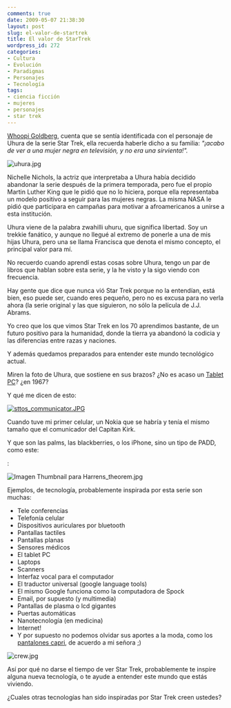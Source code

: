 ```yaml
---
comments: true
date: 2009-05-07 21:38:30
layout: post
slug: el-valor-de-startrek
title: El valor de StarTrek
wordpress_id: 272
categories:
- Cultura
- Evolución
- Paradigmas
- Personajes
- Tecnología
tags:
- ciencia ficción
- mujeres
- personajes
- star trek
---
```


[Whoopi Goldberg](http://en.wikipedia.org/wiki/Whoopi_Goldberg), cuenta que se sentía identificada con el personaje de Uhura de la serie Star Trek, ella recuerda haberle dicho a su familia: _"¡acabo de ver a una mujer negra en televisión, y no era una sirvienta!"._

![uhura.jpg](/images/uhura.jpg)

Nichelle Nichols, la actriz que interpretaba a Uhura había decidido abandonar la serie después de la primera temporada, pero fue el propio Martin Luther King que le pidió que no lo hiciera, porque ella representaba un modelo positivo  a seguir para las mujeres negras. La misma NASA le pidió que participara en campañas para motivar a afroamericanos a unirse a esta institución.

Uhura viene de la palabra zwahilli uhuru, que significa libertad. Soy un trekkie fanático, y aunque no llegué al extremo de ponerle a una de mis hijas Uhura, pero una se llama Francisca que denota el mismo concepto, el principal valor para mí.

No recuerdo cuando aprendí estas cosas sobre Uhura, tengo un par de libros que hablan sobre esta serie, y la he visto y la sigo viendo con frecuencia.

Hay gente que dice que nunca vió Star Trek porque no la entendían, está bien, eso puede ser, cuando eres pequeño, pero no es excusa para no verla ahora (la serie original y las que siguieron, no sólo la película de J.J. Abrams.

  


Yo creo que los que vimos Star Trek en los 70 aprendimos bastante, de un futuro positivo para la humanidad, donde la tierra ya abandonó la codicia y las diferencias entre razas y naciones.

Y además quedamos preparados para entender este mundo tecnológico actual.

Miren la foto de Uhura, que sostiene en sus brazos? ¿No es acaso un [Tablet PC](http://es.wikipedia.org/wiki/Tablet_PC)? ¿en 1967?

Y qué me dicen de esto:

[![sttos_communicator.JPG](/images/sttos_communicator-thumb-300x376-588.jpg)](http://www.lnds.net/images/sttos_communicator.JPG)

Cuando tuve mi primer celular, un Nokia que se habría y tenía el mismo tamaño que el comunicador del Capitan Kirk.

  


Y que son las palms, las blackberries, o los iPhone, sino un tipo de PADD, como este:

:

![Imagen Thumbnail para Harrens_theorem.jpg](/images/Harrens_theorem-thumb-300x226-590.jpg)

Ejemplos, de tecnología, probablemente inspirada por esta serie son muchas:

  


  * Tele conferencias
  * Telefonía celular
  * Dispositivos auriculares por bluetooth
  * Pantallas tactiles
  * Pantallas planas
  * Sensores médicos
  * El tablet PC
  * Laptops
  * Scanners
  * Interfaz vocal para el computador
  * El traductor universal (google language tools)
  * El mismo Google funciona como la computadora de Spock
  * Email, por supuesto (y multimedia)
  * Pantallas de plasma o lcd gigantes
  * Puertas automáticas
  * Nanotecnología (en medicina)
  * Internet!
  * Y por supuesto no podemos olvidar sus aportes a la moda, como los [pantalones capri](http://es.wikipedia.org/wiki/Pantalones_capri), de acuerdo a mi señora ;)

  


![crew.jpg](/images/crew.jpg)

Así por qué no darse el tiempo de ver Star Trek, probablemente te inspire alguna nueva tecnología, o te ayude a entender este mundo que estás viviendo.

  


¿Cuales otras tecnologías han sido inspiradas por Star Trek creen ustedes?



